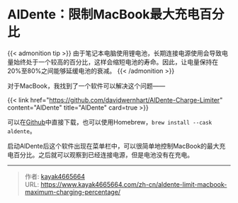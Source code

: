 # AlDente：限制MacBook最大充电百分比

{{< admonition tip >}}
由于笔记本电脑使用锂电池，长期连接电源使用会导致电量始终处于一个较高的百分比，这样会缩短电池的寿命。因此，让电量保持在20%至80%之间能够延缓电池的衰减。
{{< /admonition >}}
<!--more-->

对于MacBook，我找到了一个软件可以解决这个问题——

{{< link href="https://github.com/davidwernhart/AlDente-Charge-Limiter" content="AlDente" title="AlDente" card=true >}}

可以在[Github](https://github.com/davidwernhart/AlDente/releases)中直接下载，也可以使用Homebrew，`brew install --cask aldente`。

启动AlDente后这个软件出现在菜单栏中，可以很简单地控制MacBook的最大充电百分比。之后就可以观察到已经连接电源，但是电池没有在充电。

---

> 作者: [kayak4665664](https://github.com/kayak4665664)  
> URL: https://www.kayak4665664.com/zh-cn/aldente-limit-macbook-maximum-charging-percentage/  

